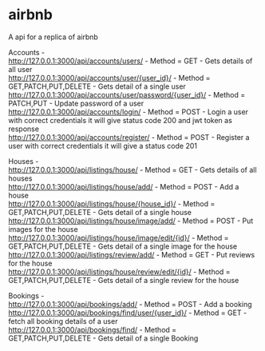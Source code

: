 # airbnb<br>
A api for a replica of airbnb<br>

Accounts - <br>
http://127.0.0.1:3000/api/accounts/users/ - Method = GET - Gets details of all user	<br>
http://127.0.0.1:3000/api/accounts/user/{user_id}/ - Method = GET,PATCH,PUT,DELETE - Gets detail of a single user	<br>
http://127.0.0.1:3000/api/accounts/user/password/{user_id}/ - Method = PATCH,PUT - Update password of a user	<br>
http://127.0.0.1:3000/api/accounts/login/ - Method = POST - Login a user with correct credentials it will give status code 200 and jwt token as response	<br>
http://127.0.0.1:3000/api/accounts/register/ - Method = POST - Register a user with correct credentials it will give a status code 201	<be>

Houses - <br>
http://127.0.0.1:3000/api/listings/house/ - Method = GET - Gets details of all houses	<br>
http://127.0.0.1:3000/api/listings/house/add/ - Method = POST - Add a house <br>
http://127.0.0.1:3000/api/listings/house/{house_id}/ - Method = GET,PATCH,PUT,DELETE - Gets detail of a single house	<br>
http://127.0.0.1:3000/api/listings/house/image/add/ - Method = POST - Put images for the house	<br>
http://127.0.0.1:3000/api/listings/house/image/edit/{id}/ - Method = GET,PATCH,PUT,DELETE - Gets detail of a single image for the house <br>
http://127.0.0.1:3000/api/listings/review/add/ - Method = GET - Put reviews for the house	<br>
http://127.0.0.1:3000/api/listings/house/review/edit/{id}/ - Method = GET,PATCH,PUT,DELETE - Gets detail of a single review for the house	<be>

Bookings - <br>
http://127.0.0.1:3000/api/bookings/add/ - Method = POST - Add a booking	<br> 
http://127.0.0.1:3000/api/bookings/find/user/{user_id}/ - Method = GET - fetch all booking details of a user <br>
http://127.0.0.1:3000/api/bookings/find/ - Method = GET,PATCH,PUT,DELETE - Gets detail of a single Booking	<br>
